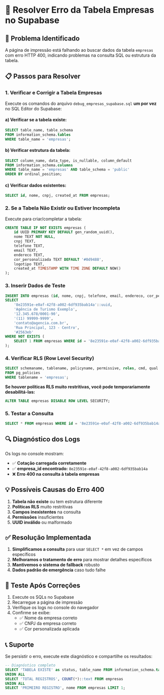 # 🔧 Resolver Erro da Tabela Empresas no Supabase

## 🚨 Problema Identificado
A página de impressão está falhando ao buscar dados da tabela `empresas` com erro HTTP 400, indicando problemas na consulta SQL ou estrutura da tabela.

## 📋 Passos para Resolver

### 1. **Verificar e Corrigir a Tabela Empresas**

Execute os comandos do arquivo `debug_empresas_supabase.sql` **um por vez** no SQL Editor do Supabase:

#### a) Verificar se a tabela existe:
```sql
SELECT table_name, table_schema 
FROM information_schema.tables 
WHERE table_name = 'empresas';
```

#### b) Verificar estrutura da tabela:
```sql
SELECT column_name, data_type, is_nullable, column_default
FROM information_schema.columns 
WHERE table_name = 'empresas' AND table_schema = 'public'
ORDER BY ordinal_position;
```

#### c) Verificar dados existentes:
```sql
SELECT id, nome, cnpj, created_at FROM empresas;
```

### 2. **Se a Tabela Não Existir ou Estiver Incompleta**

Execute para criar/completar a tabela:

```sql
CREATE TABLE IF NOT EXISTS empresas (
    id UUID PRIMARY KEY DEFAULT gen_random_uuid(),
    nome TEXT NOT NULL,
    cnpj TEXT,
    telefone TEXT,
    email TEXT,
    endereco TEXT,
    cor_personalizada TEXT DEFAULT '#0d9488',
    logotipo TEXT,
    created_at TIMESTAMP WITH TIME ZONE DEFAULT NOW()
);
```

### 3. **Inserir Dados de Teste**

```sql
INSERT INTO empresas (id, nome, cnpj, telefone, email, endereco, cor_personalizada)
SELECT 
    '8e23591e-e0af-42f8-a002-6df935bab14a'::uuid,
    'Agência de Turismo Exemplo',
    '12.345.678/0001-90',
    '(11) 99999-9999',
    'contato@agencia.com.br',
    'Rua Principal, 123 - Centro',
    '#2563eb'
WHERE NOT EXISTS (
    SELECT 1 FROM empresas WHERE id = '8e23591e-e0af-42f8-a002-6df935bab14a'::uuid
);
```

### 4. **Verificar RLS (Row Level Security)**

```sql
SELECT schemaname, tablename, policyname, permissive, roles, cmd, qual 
FROM pg_policies 
WHERE tablename = 'empresas';
```

**Se houver políticas RLS muito restritivas, você pode temporariamente desabilitá-las:**
```sql
ALTER TABLE empresas DISABLE ROW LEVEL SECURITY;
```

### 5. **Testar a Consulta**

```sql
SELECT * FROM empresas WHERE id = '8e23591e-e0af-42f8-a002-6df935bab14a';
```

## 🔍 Diagnóstico dos Logs

Os logs no console mostram:
- ✅ **Cotação carregada corretamente**
- ✅ **empresa_id encontrado:** `8e23591e-e0af-42f8-a002-6df935bab14a`
- ❌ **Erro 400 na consulta à tabela empresas**

## 💡 Possíveis Causas do Erro 400

1. **Tabela não existe** ou tem estrutura diferente
2. **Políticas RLS** muito restritivas
3. **Campos inexistentes** na consulta
4. **Permissões** insuficientes
5. **UUID inválido** ou malformado

## ✅ Resolução Implementada

1. **Simplificamos a consulta** para usar `SELECT *` em vez de campos específicos
2. **Melhoramos o tratamento de erro** para mostrar detalhes específicos
3. **Mantivemos o sistema de fallback** robusto
4. **Dados padrão de emergência** caso tudo falhe

## 🧪 Teste Após Correções

1. Execute os SQLs no Supabase
2. Recarregue a página de impressão
3. Verifique os logs no console do navegador
4. Confirme se exibe:
   - ✅ Nome da empresa correto
   - ✅ CNPJ da empresa correto  
   - ✅ Cor personalizada aplicada

## 📞 Suporte

Se persistir o erro, execute este diagnóstico e compartilhe os resultados:

```sql
-- Diagnóstico completo
SELECT 'TABELA EXISTE' as status, table_name FROM information_schema.tables WHERE table_name = 'empresas'
UNION ALL
SELECT 'TOTAL REGISTROS', COUNT(*)::text FROM empresas
UNION ALL  
SELECT 'PRIMEIRO REGISTRO', nome FROM empresas LIMIT 1;
``` 